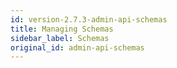 ```yaml
---
id: version-2.7.3-admin-api-schemas
title: Managing Schemas
sidebar_label: Schemas
original_id: admin-api-schemas
---
```


